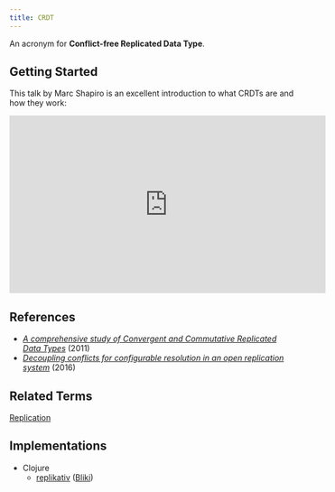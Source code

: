 ```yaml
---
title: CRDT
---
```


An acronym for **Conflict-free Replicated Data Type**.

## Getting Started

This talk by Marc Shapiro is an excellent introduction to what CRDTs are and how they work:

<iframe width="560" height="315" src="https://www.youtube.com/embed/ebWVLVhiaiY" frameborder="0" allowfullscreen></iframe>

## References

- [*A comprehensive study of Convergent and Commutative Replicated Data Types*](http://hal.upmc.fr/inria-00555588/document) (2011)
- [*Decoupling conflicts for configurable resolution in an open replication system*](https://arxiv.org/pdf/1508.05545.pdf) (2016)

## Related Terms

[Replication](replication)

## Implementations

- Clojure
    - [replikativ](http://replikativ.io/) ([Bliki](replikativ))
